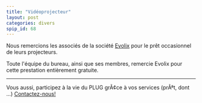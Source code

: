 ```yaml
---
title: "Vidéoprojecteur"
layout: post
categories: divers
spip_id: 68
---
```

Nous remercions les associés de la société [Evolix](http://www.evolix.fr) pour le prêt occasionnel de leurs projecteurs.

Toute l'équipe du bureau, ainsi que ses membres, remercie Evolix pour cette prestation entièrement gratuite.


----
Vous aussi, participez à la vie du PLUG grÃ¢ce à vos services (prÃªt, dont …)
[Contactez-nous!](/contact.html)